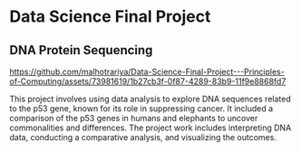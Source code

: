 # Data Science Final Project
## DNA Protein Sequencing

https://github.com/malhotrariya/Data-Science-Final-Project---Principles-of-Computing/assets/73981619/1b27cb3f-0f87-4289-83b9-11f9e8868fd7

This project involves using data analysis to explore DNA sequences related to the p53 gene, known for its role in suppressing cancer. It included a comparison of the p53 genes in humans and elephants to uncover commonalities and differences. The project work includes interpreting DNA data, conducting a comparative analysis, and visualizing the outcomes. 
